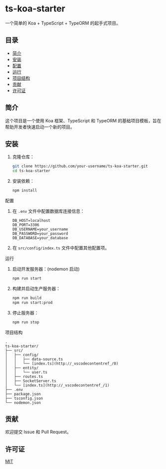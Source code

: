 # ts-koa-starter

一个简单的 Koa + TypeScript + TypeORM 的起手式项目。

## 目录

- [简介](#简介)
- [安装](#安装)
- [配置](#配置)
- [运行](#运行)
- [项目结构](#项目结构)
- [贡献](#贡献)
- [许可证](#许可证)

## 简介

这个项目是一个使用 Koa 框架、TypeScript 和 TypeORM 的基础项目模板，旨在帮助开发者快速启动一个新的项目。

## 安装

1. 克隆仓库：

   ```sh
   git clone https://github.com/your-username/ts-koa-starter.git
   cd ts-koa-starter
   ```

2. 安装依赖：

   ```sh
   npm install
   ```

 配置

 1. 在 `.env` 文件中配置数据库连接信息：

    ```
    DB_HOST=localhost
    DB_PORT=3306
    DB_USERNAME=your_username
    DB_PASSWORD=your_password
    DB_DATABASE=your_database
    ```

2. 在 `src/config/index.ts` 文件中配置其他配置项。

运行

1. 启动开发服务器：(nodemon 启动)

   ```sh
   npm run start
   ```
2. 构建并启动生产服务器：

   ```sh
   npm run build
   npm run start:prod
   ```
3. 停止服务器：

   ```sh
   npm run stop
   ```

项目结构

```
.
ts-koa-starter/
├── src/
│   ├── config/
│   │   ├── data-source.ts
│   │   └── [index.ts](http://_vscodecontentref_/0)
│   ├── entity/
│   │   └── user.ts
│   ├── routes.ts
│   ├── SocketServer.ts
│   └── [index.ts](http://_vscodecontentref_/1)
├── .env
├── package.json
├── tsconfig.json
└── nodemon.json
```

## 贡献

欢迎提交 Issue 和 Pull Request。

 许可证
 ---

[MIT](URL_ADDRESS)

